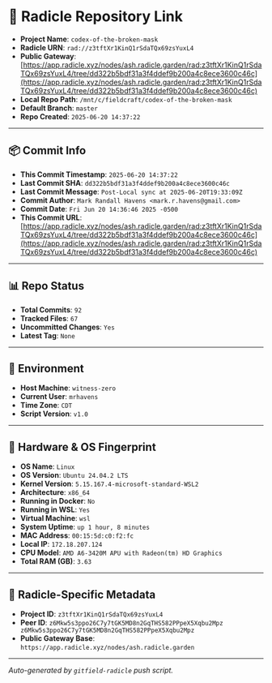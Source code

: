 # 🔗 Radicle Repository Link

- **Project Name**: `codex-of-the-broken-mask`
- **Radicle URN**: `rad://z3tftXr1KinQ1rSdaTQx69zsYuxL4`
- **Public Gateway**: [https://app.radicle.xyz/nodes/ash.radicle.garden/rad:z3tftXr1KinQ1rSdaTQx69zsYuxL4/tree/dd322b5bdf31a3f4ddef9b200a4c8ece3600c46c](https://app.radicle.xyz/nodes/ash.radicle.garden/rad:z3tftXr1KinQ1rSdaTQx69zsYuxL4/tree/dd322b5bdf31a3f4ddef9b200a4c8ece3600c46c)
- **Local Repo Path**: `/mnt/c/fieldcraft/codex-of-the-broken-mask`
- **Default Branch**: `master`
- **Repo Created**: `2025-06-20 14:37:22`

---

## 📦 Commit Info

- **This Commit Timestamp**: `2025-06-20 14:37:22`
- **Last Commit SHA**: `dd322b5bdf31a3f4ddef9b200a4c8ece3600c46c`
- **Last Commit Message**: `Post-Local sync at 2025-06-20T19:33:09Z`
- **Commit Author**: `Mark Randall Havens <mark.r.havens@gmail.com>`
- **Commit Date**: `Fri Jun 20 14:36:46 2025 -0500`
- **This Commit URL**: [https://app.radicle.xyz/nodes/ash.radicle.garden/rad:z3tftXr1KinQ1rSdaTQx69zsYuxL4/tree/dd322b5bdf31a3f4ddef9b200a4c8ece3600c46c](https://app.radicle.xyz/nodes/ash.radicle.garden/rad:z3tftXr1KinQ1rSdaTQx69zsYuxL4/tree/dd322b5bdf31a3f4ddef9b200a4c8ece3600c46c)

---

## 📊 Repo Status

- **Total Commits**: `92`
- **Tracked Files**: `67`
- **Uncommitted Changes**: `Yes`
- **Latest Tag**: `None`

---

## 🧭 Environment

- **Host Machine**: `witness-zero`
- **Current User**: `mrhavens`
- **Time Zone**: `CDT`
- **Script Version**: `v1.0`

---

## 🧬 Hardware & OS Fingerprint

- **OS Name**: `Linux`
- **OS Version**: `Ubuntu 24.04.2 LTS`
- **Kernel Version**: `5.15.167.4-microsoft-standard-WSL2`
- **Architecture**: `x86_64`
- **Running in Docker**: `No`
- **Running in WSL**: `Yes`
- **Virtual Machine**: `wsl`
- **System Uptime**: `up 1 hour, 8 minutes`
- **MAC Address**: `00:15:5d:c0:f2:fc`
- **Local IP**: `172.18.207.124`
- **CPU Model**: `AMD A6-3420M APU with Radeon(tm) HD Graphics`
- **Total RAM (GB)**: `3.63`

---

## 🌱 Radicle-Specific Metadata

- **Project ID**: `z3tftXr1KinQ1rSdaTQx69zsYuxL4`
- **Peer ID**: `z6Mkw5s3ppo26C7y7tGK5MD8n2GqTHS582PPpeX5Xqbu2Mpz
z6Mkw5s3ppo26C7y7tGK5MD8n2GqTHS582PPpeX5Xqbu2Mpz`
- **Public Gateway Base**: `https://app.radicle.xyz/nodes/ash.radicle.garden`

---

_Auto-generated by `gitfield-radicle` push script._
